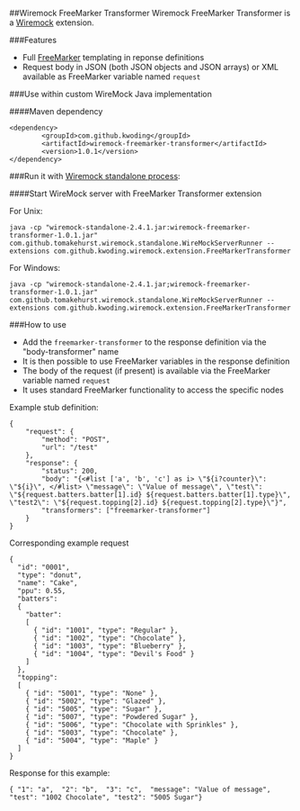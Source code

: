 ##Wiremock FreeMarker Transformer
Wiremock FreeMarker Transformer is a [Wiremock](http://wiremock.org/) extension.

###Features
* Full [FreeMarker](http://freemarker.org/) templating in reponse definitions
* Request body in JSON (both JSON objects and JSON arrays) or XML available as FreeMarker variable named `request`

###Use within custom WireMock Java implementation

####Maven dependency
```
<dependency>
		<groupId>com.github.kwoding</groupId>
		<artifactId>wiremock-freemarker-transformer</artifactId>
		<version>1.0.1</version>
</dependency>
```

###Run it with [Wiremock standalone process](http://wiremock.org/docs/running-standalone/):

####Start WireMock server with FreeMarker Transformer extension

For Unix:
```
java -cp "wiremock-standalone-2.4.1.jar:wiremock-freemarker-transformer-1.0.1.jar" com.github.tomakehurst.wiremock.standalone.WireMockServerRunner --extensions com.github.kwoding.wiremock.extension.FreeMarkerTransformer
```

For Windows:
```
java -cp "wiremock-standalone-2.4.1.jar;wiremock-freemarker-transformer-1.0.1.jar" com.github.tomakehurst.wiremock.standalone.WireMockServerRunner --extensions com.github.kwoding.wiremock.extension.FreeMarkerTransformer
```

###How to use
* Add the `freemarker-transformer` to the response definition via the "body-transformer" name
* It is then possible to use FreeMarker variables in the response definition
* The body of the request (if present) is available via the FreeMarker variable named `request`
* It uses standard FreeMarker functionality to access the specific nodes

Example stub definition:
```
{
    "request": {
        "method": "POST",
        "url": "/test"
    },
    "response": {
        "status": 200,
        "body": "{<#list ['a', 'b', 'c'] as i> \"${i?counter}\": \"${i}\", </#list> \"message\": \"Value of message\", \"test\": \"${request.batters.batter[1].id} ${request.batters.batter[1].type}\", \"test2\": \"${request.topping[2].id} ${request.topping[2].type}\"}",
        "transformers": ["freemarker-transformer"]
    }
}
```

Corresponding example request

```
{
  "id": "0001",
  "type": "donut",
  "name": "Cake",
  "ppu": 0.55,
  "batters":
  {
    "batter":
    [
      { "id": "1001", "type": "Regular" },
      { "id": "1002", "type": "Chocolate" },
      { "id": "1003", "type": "Blueberry" },
      { "id": "1004", "type": "Devil's Food" }
    ]
  },
  "topping":
  [
    { "id": "5001", "type": "None" },
    { "id": "5002", "type": "Glazed" },
    { "id": "5005", "type": "Sugar" },
    { "id": "5007", "type": "Powdered Sugar" },
    { "id": "5006", "type": "Chocolate with Sprinkles" },
    { "id": "5003", "type": "Chocolate" },
    { "id": "5004", "type": "Maple" }
  ]
}
```

Response for this example:
```
{ "1": "a",  "2": "b",  "3": "c",  "message": "Value of message", "test": "1002 Chocolate", "test2": "5005 Sugar"}
```